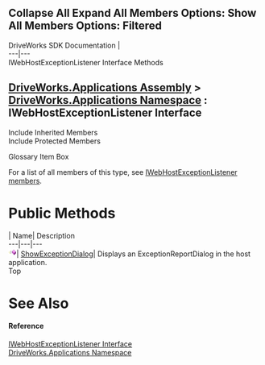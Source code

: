 Collapse All Expand All Members Options: Show All  Members Options: Filtered   
---  
DriveWorks SDK Documentation  |   
---|---  
IWebHostExceptionListener Interface Methods   
  
[DriveWorks.Applications Assembly](topic13.md) > [DriveWorks.Applications Namespace](topic16.md) : IWebHostExceptionListener Interface  
---  
  
Include Inherited Members    
Include Protected Members    


Glossary Item Box

For a list of all members of this type, see [IWebHostExceptionListener members](topic608.md).

# Public Methods

| Name| Description  
---|---|---  
![ Method](dotnetimages/Method.gif)| [ShowExceptionDialog](topic612.md)| Displays an ExceptionReportDialog in the host application.   
Top

# See Also

#### Reference

[IWebHostExceptionListener Interface](topic607.md)   
[DriveWorks.Applications Namespace](topic16.md)


